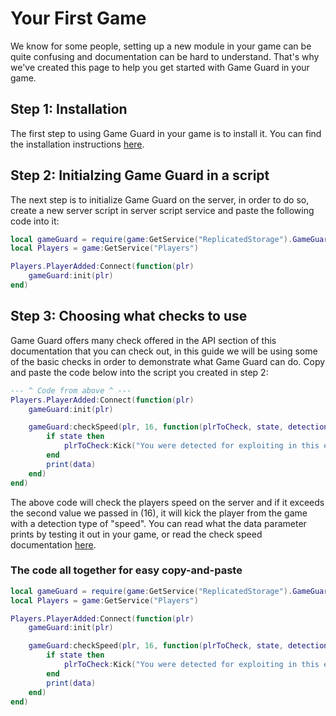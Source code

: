# Your First Game
We know for some people, setting up a new module in your game can be quite confusing and documentation can be hard to understand. That's why we've created this page to help you get started with Game Guard in your game.

## Step 1: Installation
The first step to using Game Guard in your game is to install it. You can find the installation instructions [here](installation.md).

## Step 2: Initialzing Game Guard in a script
The next step is to initialize Game Guard on the server, in order to do so, create a new server script in server script service and paste the following code into it:
```lua linenums="1"
local gameGuard = require(game:GetService("ReplicatedStorage").GameGuard)
local Players = game:GetService("Players")

Players.PlayerAdded:Connect(function(plr)
    gameGuard:init(plr)
end)
```

## Step 3: Choosing what checks to use
Game Guard offers many check offered in the API section of this documentation that you can check out, in this guide we will be using some of the basic checks in order to demonstrate what Game Guard can do.
Copy and paste the code below into the script you created in step 2:
```lua linenums="1"
--- ^ Code from above ^ ---
Players.PlayerAdded:Connect(function(plr)
    gameGuard:init(plr)

    gameGuard:checkSpeed(plr, 16, function(plrToCheck, state, detectionType, data)
        if state then
            plrToCheck:Kick("You were detected for exploiting in this experience. Detection: " .. detectionType .. ".")
        end
        print(data)
    end)
end)
```
The above code will check the players speed on the server and if it exceeds the second value we passed in (16), it will kick the player from the game with a detection type of "speed". You can read what the data parameter prints by testing it out in your game, or read the check speed documentation [here](api/check-speed.md).

### The code all together for easy copy-and-paste

```lua linenums="1"
local gameGuard = require(game:GetService("ReplicatedStorage").GameGuard)
local Players = game:GetService("Players")

Players.PlayerAdded:Connect(function(plr)
    gameGuard:init(plr)

    gameGuard:checkSpeed(plr, 16, function(plrToCheck, state, detectionType, data)
        if state then
            plrToCheck:Kick("You were detected for exploiting in this experience. Detection: " .. detectionType .. ".")
        end
        print(data)
    end)
end)
```